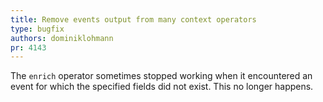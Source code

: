 ```yaml
---
title: Remove events output from many context operators
type: bugfix
authors: dominiklohmann
pr: 4143
---
```


The `enrich` operator sometimes stopped working when it encountered an event for
which the specified fields did not exist. This no longer happens.
